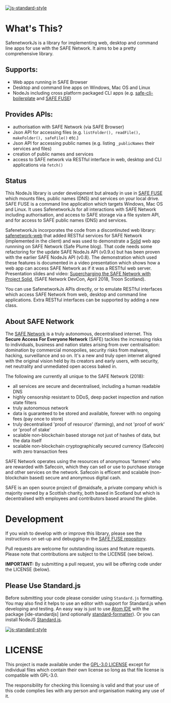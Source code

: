 [![js-standard-style](https://img.shields.io/badge/code%20style-standard-brightgreen.svg?style=flat)](https://github.com/standard/standard)

# What's This?

SafenetworkJs is a library for implementing web, desktop and command line apps for use with the SAFE Network. It aims to be a pretty comprehensive library.

## Supports:
- Web apps running in SAFE Browser
- Desktop and command line apps on Windows, Mac OS and Linux
- NodeJs including cross platform packaged CLI apps (e.g. [safe-cli-boilerplate](https://github.com/theWebalyst/safe-cli-boilerplate) and [SAFE FUSE](https://github.com/theWebalyst/safenetwork-fuse/))

## Provides APIs:
- authorisation with SAFE Network (via SAFE Browser)
- Json API for accessing files (e.g. `listFolder(), readFile(), makeFolder(), safeFile()` etc.)
- Json API for accessing public names (e.g. listing `_publicNames` their services and files)
- creation of public names and services
- access to SAFE network via RESTful interface in web, desktop and CLI applications via `fetch()`

## Status
This NodeJs library is under development but already in use in [SAFE FUSE](https://github.com/theWebalyst/safenetwork-fuse/) which mounts files, public names (DNS) and services on your local drive. SAFE FUSE is a command line application which targets Windows, Mac OS and Linux. It uses SafenetworkJs for all interactions with SAFE Network including authorisation, and access to SAFE storage via a file system API, and for access to SAFE public names (DNS) and services.

SafenetworkJs incorporates the code from a discontinuted web library: [safenetwork-web](https://github.com/theWebalyst/safenetwork-web) that added RESTful services for SAFE Network (implemented in the client) and was used to demonstrate a [Solid](https://solid.mit.edu/) web app runnning on SAFE Network (Safe Plume blog). That code needs some refactoring for the update SAFE NodeJs API (v0.9.x) but has been proven with the earlier SAFE NodeJs API (v0.8). The demonstration which used these features is documented in a video presentation which shows how a web app can access SAFE Network as if it was a RESTful web server. Presentation slides and video: [Supercharging the SAFE Network with Project Solid](https://safenetforum.org/t/devcon-talk-supercharging-the-safe-network-with-project-solid/23081?u=happybeing), (SAFE Network DevCon, April 2018, Troon Scotland).

You can use SafenetworkJs APIs directly, or to emulate RESTful interfaces which access SAFE Network from web, desktop and command line applications. Extra RESTful interfaces can be supported by adding a new class.

## About SAFE Network
The [SAFE Network](https://safenetwork.tech/) is a truly autonomous, decentralised internet. This **Secure Access For Everyone Network** (SAFE) tackles the increasing risks to individuals, business and nation states arising from over centralisation: domination by commercial monopolies, security risks from malware, hacking, surveillance and so on. It's a new and truly open internet aligned with the original vision held by its creators and early users, with security, net neutrality and unmediated open access baked in.

The following are currently all unique to the SAFE Network (2018):

- all services are secure and decentralised, including a human readable DNS
- highly censorship resistant to DDoS, deep packet inspection and nation state filters
- truly autonomous network
- data is guaranteed to be stored and available, forever with no ongoing fees (pay once to store)
- truly decentralised 'proof of resource' (farming), and not 'proof of work' or 'proof of stake'
- scalable non-blockchain based storage not just of hashes of data, but the data itself
- scalable non-blockchain cryptographically secured currency (Safecoin) with zero transaction fees

SAFE Network operates using the resources of anonymous 'farmers' who are rewarded with Safecoin, which they can sell or use to purchase storage and other services on the network. Safecoin is efficent and scalable (non-blockchain based) secure and anonymous digital cash.

SAFE is an open source project of @maidsafe, a private company which is majority owned by a Scottish charity, both based in Scotland but which is decentralised with employees and contributors based around the globe.

# Development

If you wish to develop with or improve this library, please see the instructions on set-up and debugging in the [SAFE FUSE repository](https://github.com/theWebalyst/safenetwork-fuse/#development).

Pull requests are welcome for outstanding issues and feature requests. Please note that contributions are subject to the LICENSE (see below).

**IMPORTANT:** By submitting a pull request, you will be offering code under the LICENSE (below).

## Please Use Standard.js

Before submitting your code please consider using `Standard.js` formatting. You may also find it helps to use an editor with support for Standard.js when developing and testing. An easy way is just to use [Atom IDE](https://atom.io/packages/atom-ide-ui) with the package [ide-standardjs] (and optionally [standard-formatter](https://atom.io/packages/standard-formatter)). Or you can install NodeJS [Standard.js](https://standardjs.com/).

[![js-standard-style](https://cdn.rawgit.com/feross/standard/master/badge.svg)](https://github.com/standard/standard)

# LICENSE
This project is made available under the [GPL-3.0 LICENSE](https://opensource.org/licenses/GPL-3.0) except for individual files which contain their own license so long as that file license is compatible with GPL-3.0.

The responsibility for checking this licensing is valid and that your use of this code complies lies with any person and organisation making any use of it.

